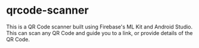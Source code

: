 # qrcode-scanner
This is a QR Code scanner built using Firebase's ML Kit and Android Studio. This can scan any QR Code and guide you to a link, or provide details of the QR Code.
